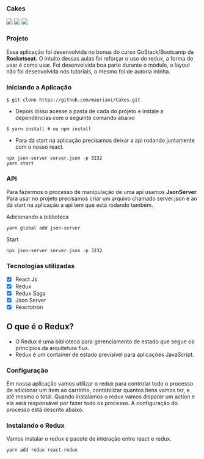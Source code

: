 ### Cakes

<img src="https://user-images.githubusercontent.com/32397288/108389041-041b8680-71ee-11eb-8f5a-706691753d04.png" >
<img src="https://user-images.githubusercontent.com/32397288/108389818-cbc87800-71ee-11eb-8cb8-11ae328bd643.png" >
<img src="https://user-images.githubusercontent.com/32397288/108390008-fca8ad00-71ee-11eb-84d9-125b33357e35.png" >

### Projeto

Essa aplicação foi desenvolvida no bonus do curso GoStack/Bootcamp da **Rocketseat.** O intuito dessas aulas foi reforçar o uso do redux, a forma de usar é como usar. Foi desenvolvida boa parte durante o módulo, o layout não foi desenvolvida nós tutoriais, o mesmo foi de autoria minha.

### Iniciando a Aplicação

```
$ git clone https://github.com/mauriani/Cakes.git
```

- Depois disso acesse a pasta de cada do projeto e instale a dependências com o seguinte comando abaixo

```
$ yarn install # ou npm install
```

- Para dá start na aplicação precisamos deixar a api rodando juntamente com o nosso react.

```
npx json-server server.json -p 3232
yarn start
```

### API

Para fazermos o processo de manipulação de uma api usamos **JsonServer**. Para usar no projeto precisamos criar um arquivo chamado server.json e ao dá start na aplicação a api tem que está rodando também.

Adicionando a biblioteca

```
yarn global add json-server

```

Start

```
npx json-server server.json -p 3232

```

### Tecnologias utilizadas

- [x]  React Js
- [x]  Redux
- [x]  Redux Saga
- [x]  Json Server
- [x]  Reactotron

## O que é o Redux?

- O Redux é uma biblioteca para gerenciamento de estado que segue os princípios da arquitetura flux.
- Redux é um container de estado previsível para aplicações JavaScript.

### **Configuração**

Em nossa aplicação vamos utilizar o redux para controlar todo o processo de adicionar um item ao carrinho, contabilizar quantos itens vamos ter, e até mesmo o total. Quando instalamos o redux vamos disparar um action e ela será responsável por fazer todo os processo. A configuração do processo está descrito abaixo.

### Instalando o Redux

Vamos instalar o redux e pacote de interação entre react e redux.

```
yarn add redux react-redux

```
